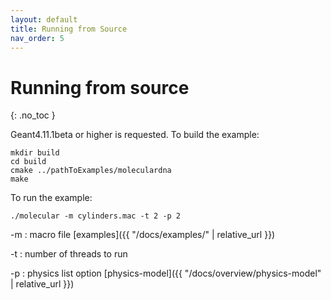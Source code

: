 ```yaml
---
layout: default
title: Running from Source
nav_order: 5
---
```


# Running from source
{: .no_toc }

Geant4.11.1beta or higher is requested. To build the example:

```
mkdir build
cd build
cmake ../pathToExamples/moleculardna
make
```
To run the example:
```
./molecular -m cylinders.mac -t 2 -p 2
```

-m : macro file [examples]({{ "/docs/examples/" | relative_url }})

-t : number of threads to run

-p : physics list option [physics-model]({{ "/docs/overview/physics-model" | relative_url }})
